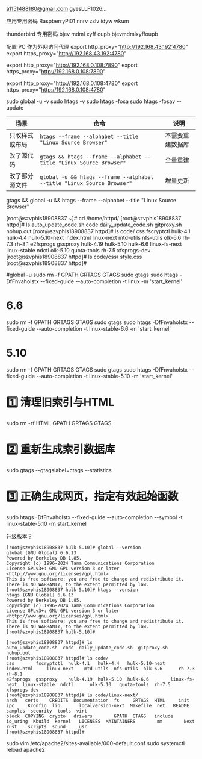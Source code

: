 a1151488180@gmail.com
gyesLLF1026...

应用专用密码
RaspberryPi01
nnrv zslv idyw wkum

thunderbird 专用密码
bjev mdml xyff oupb
bjevmdmlxyffoupb

配置 PC 作为外网访问代理
export http_proxy="http://192.168.43.192:4780"
export https_proxy="http://192.168.43.192:4780"

export http_proxy="http://192.168.0.108:7890"
export https_proxy="http://192.168.0.108:7890"

export http_proxy="http://192.168.0.108:4780"
export https_proxy="http://192.168.0.108:4780"

sudo global -u -v
sudo htags -v
sudo htags -fosa
sudo htags -fosav --update


| 场景      | 命令                                                                     | 说明       |
| ------- | ---------------------------------------------------------------------- | -------- |
| 只改样式或布局 | `htags --frame --alphabet --title "Linux Source Browser"`              | 不需要重建数据库 |
| 改了源代码   | `gtags && htags --frame --alphabet --title "Linux Source Browser"`     | 全量重建     |
| 改了部分源文件 | `global -u && htags --frame --alphabet --title "Linux Source Browser"` | 增量更新     |

gtags && global -u && htags --frame --alphabet --title "Linux Source Browser"

[root@szvphis18908837 ~]# cd /home/httpd/
[root@szvphis18908837 httpd]# ls
auto_update_code.sh  code  daily_update_code.sh  gitproxy.sh  nohup.out
[root@szvphis18908837 httpd]# ls code/
css        fscryptctl  hulk-4.1   hulk-4.4   hulk-5.10-next  index.html     linux-next    mtd-utils  nfs-utils  olk-6.6      rh-7.3  rh-8.1
e2fsprogs  gssproxy    hulk-4.19  hulk-5.10  hulk-6.6        linux-fs-next  linux-stable  ndctl      olk-5.10   quota-tools  rh-7.5  xfsprogs-dev
[root@szvphis18908837 httpd]# ls code/css/
style.css
[root@szvphis18908837 httpd]#

#global -u
sudo rm -f GPATH GRTAGS GTAGS
sudo gtags
sudo htags -DfFnvahoIstx --fixed-guide --auto-completion -t linux -m 'start_kernel'

# 6.6
sudo rm -f GPATH GRTAGS GTAGS
sudo gtags
sudo htags -DfFnvahoIstx --fixed-guide --auto-completion -t linux-stable-6.6 -m 'start_kernel'

# 5.10
sudo rm -f GPATH GRTAGS GTAGS
sudo gtags
sudo htags -DfFnvahoIstx --fixed-guide --auto-completion -t linux-stable-5.10 -m 'start_kernel'


# 1️⃣ 清理旧索引与HTML
sudo rm -rf HTML GPATH GRTAGS GTAGS

# 2️⃣ 重新生成索引数据库
sudo gtags --gtagslabel=ctags --statistics

# 3️⃣ 正确生成网页，指定有效起始函数
sudo htags -DfFnvahoIstx --fixed-guide --auto-completion --symbol -t linux-stable-5.10 -m start_kernel


升级版本？
```
[root@szvphis18908837 hulk-5.10]# global --version
global (GNU Global) 6.6.13
Powered by Berkeley DB 1.85.
Copyright (c) 1996-2024 Tama Communications Corporation
License GPLv3+: GNU GPL version 3 or later <http://www.gnu.org/licenses/gpl.html>
This is free software; you are free to change and redistribute it.
There is NO WARRANTY, to the extent permitted by law.
[root@szvphis18908837 hulk-5.10]# htags --version
htags (GNU Global) 6.6.13
Powered by Berkeley DB 1.85.
Copyright (c) 1996-2024 Tama Communications Corporation
License GPLv3+: GNU GPL version 3 or later <http://www.gnu.org/licenses/gpl.html>
This is free software; you are free to change and redistribute it.
There is NO WARRANTY, to the extent permitted by law.
[root@szvphis18908837 hulk-5.10]#

[root@szvphis18908837 httpd]# ls
auto_update_code.sh  code  daily_update_code.sh  gitproxy.sh  nohup.out
[root@szvphis18908837 httpd]# ls code/
css        fscryptctl  hulk-4.1   hulk-4.4   hulk-5.10-next  index.html     linux-next    mtd-utils  nfs-utils  olk-6.6      rh-7.3  rh-8.1
e2fsprogs  gssproxy    hulk-4.19  hulk-5.10  hulk-6.6        linux-fs-next  linux-stable  ndctl      olk-5.10   quota-tools  rh-7.5  xfsprogs-dev
[root@szvphis18908837 httpd]# ls code/linux-next/
arch   certs    CREDITS  Documentation  fs     GRTAGS  HTML     init      ipc     Kconfig  lib       localversion-next  Makefile  net   README  samples  security  tools  virt
block  COPYING  crypto   drivers        GPATH  GTAGS   include  io_uring  Kbuild  kernel   LICENSES  MAINTAINERS        mm        Next  rust    scripts  sound     usr
[root@szvphis18908837 httpd]#

```


sudo vim /etc/apache2/sites-available/000-default.conf
sudo systemctl reload apache2
